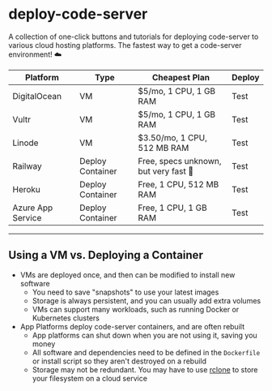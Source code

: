 # deploy-code-server

A collection of one-click buttons and tutorials for deploying code-server to various cloud hosting platforms. The fastest way to get a code-server environment! ☁️

| Platform          | Type             | Cheapest Plan                         | Deploy |
| ----------------- | ---------------- | ------------------------------------- | ------ |
| DigitalOcean      | VM               | $5/mo, 1 CPU, 1 GB RAM                | Test   |
| Vultr             | VM               | $5/mo, 1 CPU, 1 GB RAM                | Test   |
| Linode            | VM               | $3.50/mo, 1 CPU, 512 MB RAM           | Test   |
| Railway           | Deploy Container | Free, specs unknown, but very fast 🚀 | Test   |
| Heroku            | Deploy Container | Free, 1 CPU, 512 MB RAM               | Test   |
| Azure App Service | Deploy Container | Free, 1 CPU, 1 GB RAM                 | Test   |

---

## Using a VM vs. Deploying a Container

- VMs are deployed once, and then can be modified to install new software
  - You need to save "snapshots" to use your latest images
  - Storage is always persistent, and you can usually add extra volumes
  - VMs can support many workloads, such as running Docker or Kubernetes clusters
- App Platforms deploy code-server containers, and are often rebuilt
  - App platforms can shut down when you are not using it, saving you money
  - All software and dependencies need to be defined in the `Dockerfile` or install script so they aren't destroyed on a rebuild
  - Storage may not be redundant. You may have to use [rclone](https://rclone.org/) to store your filesystem on a cloud service
